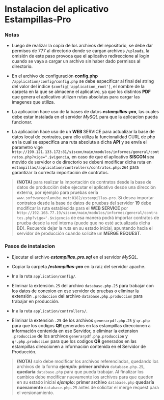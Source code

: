 Instalacion del aplicativo Estampillas-Pro
=========


### Notas

- Luego de realizar la copia de los archivos del repositorio, se debe dar permisos de 777 al directorio donde se cargan archivos ```/uploads```, la omisión de este paso provoca que el aplicativo redireccione al login cuando se vaya a cargar un archivo sin haber dado permisos al directorio.

- En el archivo de configuración **config.php**  ```/application/config/config.php``` se debe especificar al final del string del valor del indice ```$config['application_root']```, el nombre de la carpeta en la que se almacene el aplicativo, ya que los distintos **PDF** que genera el aplicativo utilizan rutas absolutas para cargar las imagenes que utiliza. 

- La aplicacion hace uso de la bases de datos ***estampillas-pro***, las cuales debe estar instalada en el servidor *MySQL* para que la aplicacion pueda funcionar.

- La aplicacion hace uso de un **WEB** SERVICE para actualizar la base de datos local de contratos, para ello utiliza la funcionalidad CURL de php en la cual se especifica una ruta absoluta a dicha **API** y se envía el parametro vige ```http://190.121.133.172:81/siscon/main/modulos/informes/general/contratos.php?vige=".$vigencia```, en caso de que el aplicativo **SISCON** sea movido de servidor o de directorio se deberá modificar dicha ruta en ```estampillas/application/controllers/contratos.php:264``` para garantizar la correcta importación de contratos.

> **(NOTA)** para realizar la importación de contratos desde la base de datos de producción debe ejecutar el aplicativo desde una dirección externa, por ejemplo para pruebas sería ```www.softwareenlanube.net:8182/estampillas-pro```. Si desea importar contratos desde la base de datos de pruebas del servidor **19** debe modificar la ruta establecida para el **WEB SERVICE** por ```http://192.168.77.19/siscon/main/modulos/informes/general/contratos.php?vige=".$vigencia``` de esa manera podrá importar contratos de prueba desde la red interna (puede que no esté actualizada dicha BD). Recuerde dejar la ruta en su estado inicial, apuntando hacia el servidor de producción cuando solicite un **MERGE REQUEST**.



### Pasos de instalacion


- Ejecutar el archivo ***estampillas_pro.sql*** en el servidor *MySQL*.
- Copiar la carpeta ***/estampillas-pro*** en la raiz del servidor apache.


- Ir a la ruta ```application/config/```.
- Eliminar la extensión```.25``` del archivo ```database.php.25``` para trabajar con los datos de conexion en ese servidor de pruebas o eliminar la extensión ```.produccion``` del archivo ```database.php.produccion``` para trabajar en producción. 
- Ir a la ruta ```application/controllers/```.
- Eliminar la extension ```.25``` de los archivos ```generarpdf.php.25``` y  ```qr.php``` para que los codigos **QR** generados en las estampillas direccionen a información contenida en ese Servidor, o eliminar la extension ```.produccion``` de los archivos ```generarpdf.php.produccion``` y  ```qr.php.produccion``` para que los codigos **QR** generados en las estampillas direccionen a información contenida en el Servidor de Producción.

> **(NOTA)** solo debe modificar los archivos referenciados, quedando los archivos de la forma ***ejemplo:*** **primer archivo** ```database.php.25```,  **quedaría** ```database.php``` para que pueda trabajar. Al finalizar los cambios debe modificar nuevamente los archivos para que queden en su estado inicial ***ejemplo:*** **primer archivo** ```database.php```  **quedaría nuevamente** ```database.php.25``` antes de solicitar el merge request para el versionamiento.
